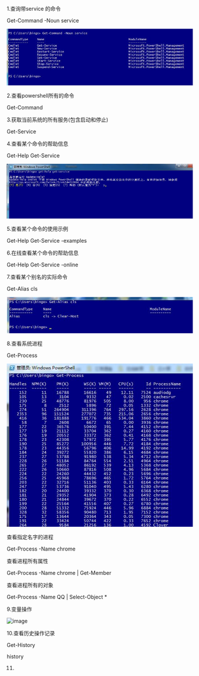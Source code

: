 1.查询带service 的命令

Get-Command -Noun service

![image](./static/get-command.jpg)

2.查看powershell所有的命令

Get-Command

3.获取当前系统的所有服务(包含启动和停止)

Get-Service

4.查看某个命令的帮助信息

Get-Help Get-Service

![image](./static/get-help.jpg)

5.查看某个命令的使用示例

Get-Help Get-Service -examples

6.在线查看某个命令的帮助信息

Get-Help Get-Service -online

7.查看某个别名的实际命令

Get-Alias cls

![image](./static/get-alias.jpg)

8.查看系统进程

Get-Process

![image](./static/get-process.jpg)

查看指定名字的进程

Get-Process -Name chrome

查看进程所有属性

Get-Process -Name chrome | Get-Member

查看进程所有的对象

Get-Process -Name QQ | Select-Object *

9.变量操作

![image](./static/get-methods.jpg)

10.查看历史操作记录

Get-History

history

11.






























